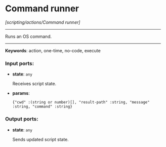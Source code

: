 # Command runner

_[scripting/actions/Command runner]_

---

Runs an OS command.  

---

__Keywords__: action, one-time, no-code, execute

### Input ports:

* __state__: ` any `

    Receives script state.


* __params__: 
    ```
    {"cwd" :(string or number)[], "result-path" :string, "message" :string, "command" :string}
    ```

### Output ports:

* __state__: ` any `

    Sends updated script state.


